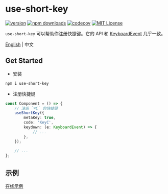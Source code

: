 # use-short-key

[![version](https://img.shields.io/npm/v/use-short-key.svg?style=flat-square)](http://npm.im/use-short-key)
[![npm downloads](https://img.shields.io/npm/dm/use-short-key.svg?style=flat-square)](https://www.npmjs.com/package/use-short-key)
[![codecov](https://img.shields.io/codecov/c/gh/dancerphil/use-short-key)](https://codecov.io/gh/dancerphil/use-short-key)
[![MIT License](https://img.shields.io/npm/l/use-short-key.svg?style=flat-square)](http://opensource.org/licenses/MIT)

`use-short-key` 可以帮助你注册快捷键。它的 API 和 [KeyboardEvent](https://developer.mozilla.org/zh-CN/docs/Web/API/KeyboardEvent) 几乎一致。

[English](https://github.com/dancerphil/use-short-key/blob/master/README.md) | 中文

## Get Started

- 安装

```bash
npm i use-short-key
```

- 注册快捷键

```typescript jsx
const Component = () => {
    // 注册 `⌘C` 的快捷键
    useShortKey({
        metaKey: true,
        code: 'KeyC',
        keydown: (e: KeyboardEvent) => {
            // ...
        },
    });
    
    // ...
};
```

## 示例

[在线示例](https://codesandbox.io/s/usehotkey-k83fb)
